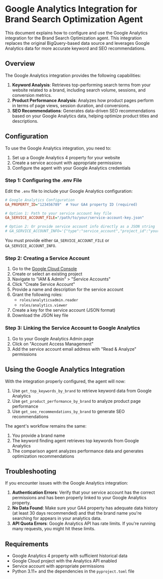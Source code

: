 # Google Analytics Integration for Brand Search Optimization Agent

This document explains how to configure and use the Google Analytics integration for the Brand Search Optimization agent. This integration replaces the original BigQuery-based data source and leverages Google Analytics data for more accurate keyword and SEO recommendations.

## Overview

The Google Analytics integration provides the following capabilities:

1. **Keyword Analysis**: Retrieves top-performing search terms from your website related to a brand, including search volume, sessions, and conversion metrics.
2. **Product Performance Analysis**: Analyzes how product pages perform in terms of page views, session duration, and conversions.
3. **SEO Recommendations**: Generates data-driven SEO recommendations based on your Google Analytics data, helping optimize product titles and descriptions.

## Configuration

To use the Google Analytics integration, you need to:

1. Set up a Google Analytics 4 property for your website
2. Create a service account with appropriate permissions
3. Configure the agent with your Google Analytics credentials

### Step 1: Configuring the .env File

Edit the `.env` file to include your Google Analytics configuration:

```ini
# Google Analytics Configuration
GA_PROPERTY_ID="123456789"  # Your GA4 property ID (required)

# Option 1: Path to your service account key file
GA_SERVICE_ACCOUNT_FILE="/path/to/your/service-account-key.json"

# Option 2: Or provide service account info directly as a JSON string
# GA_SERVICE_ACCOUNT_INFO='{"type":"service_account","project_id":"your-project", ... }'
```

You must provide either `GA_SERVICE_ACCOUNT_FILE` or `GA_SERVICE_ACCOUNT_INFO`.

### Step 2: Creating a Service Account

1. Go to the [Google Cloud Console](https://console.cloud.google.com/)
2. Create or select an existing project
3. Navigate to "IAM & Admin" > "Service Accounts"
4. Click "Create Service Account"
5. Provide a name and description for the service account
6. Grant the following roles:
   - `roles/analyticsadmin.reader`
   - `roles/analytics.viewer`
7. Create a key for the service account (JSON format)
8. Download the JSON key file

### Step 3: Linking the Service Account to Google Analytics

1. Go to your Google Analytics Admin page
2. Click on "Account Access Management"
3. Add the service account email address with "Read & Analyze" permissions

## Using the Google Analytics Integration

With the integration properly configured, the agent will now:

1. Use `get_top_keywords_by_brand` to retrieve keyword data from Google Analytics
2. Use `get_product_performance_by_brand` to analyze product page performance
3. Use `get_seo_recommendations_by_brand` to generate SEO recommendations

The agent's workflow remains the same:

1. You provide a brand name
2. The keyword finding agent retrieves top keywords from Google Analytics
3. The comparison agent analyzes performance data and generates optimization recommendations

## Troubleshooting

If you encounter issues with the Google Analytics integration:

1. **Authentication Errors**: Verify that your service account has the correct permissions and has been properly linked to your Google Analytics property.
2. **No Data Found**: Make sure your GA4 property has adequate data history (at least 30 days recommended) and that the brand name you're searching for appears in your analytics data.
3. **API Quota Errors**: Google Analytics API has rate limits. If you're running many requests, you might hit these limits.

## Requirements

- Google Analytics 4 property with sufficient historical data
- Google Cloud project with the Analytics API enabled
- Service account with appropriate permissions
- Python 3.11+ and the dependencies in the `pyproject.toml` file
